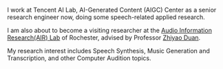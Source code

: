 
I work at Tencent AI Lab, AI-Generated Content (AIGC) Center as a senior research engineer now, doing some speech-related applied research. 

I am also about to become a visiting researcher at the [Audio Information Research(AIR) Lab](https://labsites.rochester.edu/air/) of Rochester, advised by Professor [Zhiyao Duan](https://hajim.rochester.edu/ece/sites/zduan/).

My research interest includes Speech Synthesis, Music Generation and Transcription, and other Computer Audition topics.
